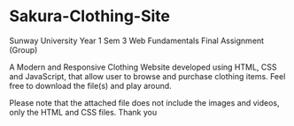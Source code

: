 # Sakura-Clothing-Site

Sunway University Year 1 Sem 3 Web Fundamentals Final Assignment (Group)

A Modern and Responsive Clothing Website developed using HTML, CSS and JavaScript, that allow user to browse and purchase clothing items. Feel free to download the file(s) and play around.

Please note that the attached file does not include the images and videos, only the HTML and CSS files. Thank you
